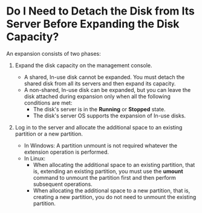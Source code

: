 # Do I Need to Detach the Disk from Its Server Before Expanding the Disk Capacity?<a name="evs_faq_0028"></a>

An expansion consists of two phases:

1.  Expand the disk capacity on the management console.
    -   A shared, In-use disk cannot be expanded. You must detach the shared disk from all its servers and then expand its capacity.
    -   A non-shared, In-use disk can be expanded, but you can leave the disk attached during expansion only when all the following conditions are met:
        -   The disk's server is in the  **Running**  or  **Stopped**  state.
        -   The disk's server OS supports the expansion of In-use disks.

2.  Log in to the server and allocate the additional space to an existing partition or a new partition.
    -   In Windows: A partition unmount is not required whatever the extension operation is performed.
    -   In Linux:
        -   When allocating the additional space to an existing partition, that is, extending an existing partition, you must use the  **umount**  command to unmount the partition first and then perform subsequent operations.
        -   When allocating the additional space to a new partition, that is, creating a new partition, you do not need to unmount the existing partition.



